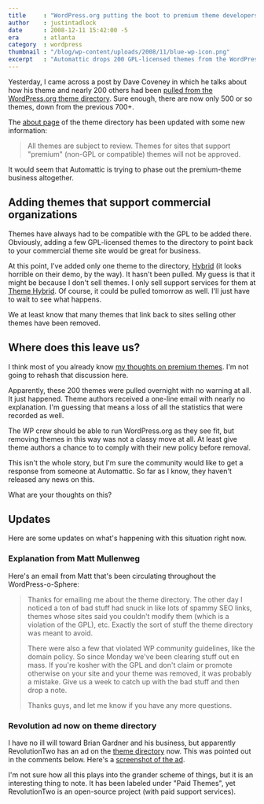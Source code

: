 ```yaml
---
title     : "WordPress.org putting the boot to premium theme developers"
author    : justintadlock
date      : 2008-12-11 15:42:00 -5
era       : atlanta
category  : wordpress
thumbnail : "/blog/wp-content/uploads/2008/11/blue-wp-icon.png"
excerpt   : "Automattic drops 200 GPL-licensed themes from the WordPress.org theme directory with little notice.  What's your take on this?"
---
```


Yesterday, I came across a post by Dave Coveney in which he talks about how his theme and nearly 200 others had been <a href="http://spectacu.la/wordpressorg-pull-200-gpl-themes/" title="WordPress.org pulls 200 GPL Themes">pulled from the WordPress.org theme directory</a>.  Sure enough, there are now only 500 or so themes, down from the previous 700+.

The <a href="http://wordpress.org/extend/themes/about" title="About the WordPress themes directory">about page</a> of the theme directory has been updated with some new information:

<blockquote>
All themes are subject to review. Themes for sites that support "premium" (non-GPL or compatible) themes will not be approved.
</blockquote>

It would seem that Automattic is trying to phase out the premium-theme business altogether.

<!--more-->

<h2>Adding themes that support commercial organizations</h2>

Themes have always had to be compatible with the GPL to be added there.  Obviously, adding a few GPL-licensed themes to the directory to point back to your commercial theme site would be great for business.

At this point, I've added only one theme to the directory, <a href="http://wordpress.org/extend/themes/hybrid" title="Hybrid WordPress theme">Hybrid</a> (it looks horrible on their demo, by the way).  It hasn't been pulled.  My guess is that it might be because I don't sell themes.  I only sell support services for them at <a href="http://themehybrid.com" title="Theme Hybrid WordPress themes club">Theme Hybrid</a>.   Of course, it could be pulled tomorrow as well.  I'll just have to wait to see what happens.

We at least know that many themes that link back to sites selling other themes have been removed.

<h2>Where does this leave us?</h2>

I think most of you already know <a href="http://justintadlock.com/archives/2008/05/29/screw-the-premium-theme-market" title="Screw the premium theme market">my thoughts on premium themes</a>.  I'm not going to rehash that discussion here.

Apparently, these 200 themes were pulled overnight with no warning at all.  It just happened.  Theme authors received a one-line email with nearly no explanation.  I'm guessing that means a loss of all the statistics that were recorded as well.

The WP crew should be able to run WordPress.org as they see fit, but removing themes in this way was not a classy move at all.  At least give theme authors a chance to to comply with their new policy before removal.

This isn't the whole story, but I'm sure the community would like to get a response from someone at Automattic.  So far as I know, they haven't released any news on this.

What are your thoughts on this?

<h2>Updates</h2>

Here are some updates on what's happening with this situation right now.

<h3>Explanation from Matt Mullenweg</h3>

Here's an email from Matt that's been circulating throughout the WordPress-o-Sphere:

<blockquote>
Thanks for emailing me about the theme directory. The other day I noticed a ton of bad stuff had snuck in like lots of spammy SEO links, themes whose sites said you couldn't modify them (which is a violation of the GPL), etc. Exactly the sort of stuff the theme directory was meant to avoid.

There were also a few that violated WP community guidelines, like the domain policy. So since Monday we've been clearing stuff out en mass. If you're kosher with the GPL and don't claim or promote otherwise on your site and your theme was removed, it was probably a mistake. Give us a week to catch up with the bad stuff and then drop a note.

Thanks guys, and let me know if you have any more questions.
</blockquote>

<h3>Revolution ad now on theme directory</h3>

I have no ill will toward Brian Gardner and his business, but apparently RevolutionTwo has an ad on the <a href="http://wordpress.org/extend/themes" title="WordPress themes directory">theme directory</a> now.  This was pointed out in the comments below.  Here's a <a href="http://justintadlock.com/blog/wp-content/uploads/2008/12/revolution-ad-wordpress.png" title="Revolution ad on the WordPress.org theme directory">screenshot of the ad</a>.

I'm not sure how all this plays into the grander scheme of things, but it is an interesting thing to note.  It has been labeled under "Paid Themes", yet RevolutionTwo is an open-source project (with paid support services).
